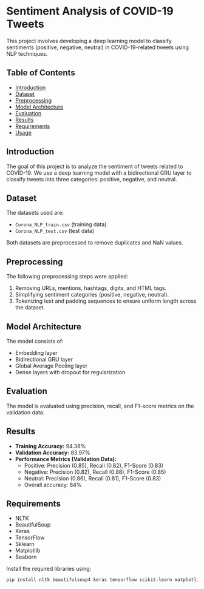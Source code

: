 # Sentiment Analysis of COVID-19 Tweets

This project involves developing a deep learning model to classify sentiments (positive, negative, neutral) in COVID-19-related tweets using NLP techniques.

## Table of Contents
- [Introduction](#introduction)
- [Dataset](#dataset)
- [Preprocessing](#preprocessing)
- [Model Architecture](#model-architecture)
- [Evaluation](#evaluation)
- [Results](#results)
- [Requirements](#requirements)
- [Usage](#usage)

## Introduction
The goal of this project is to analyze the sentiment of tweets related to COVID-19. We use a deep learning model with a bidirectional GRU layer to classify tweets into three categories: positive, negative, and neutral.

## Dataset
The datasets used are:
- `Corona_NLP_train.csv` (training data)
- `Corona_NLP_test.csv` (test data)

Both datasets are preprocessed to remove duplicates and NaN values.

## Preprocessing
The following preprocessing steps were applied:
1. Removing URLs, mentions, hashtags, digits, and HTML tags.
2. Simplifying sentiment categories (positive, negative, neutral).
3. Tokenizing text and padding sequences to ensure uniform length across the dataset.

## Model Architecture
The model consists of:
- Embedding layer
- Bidirectional GRU layer
- Global Average Pooling layer
- Dense layers with dropout for regularization

## Evaluation
The model is evaluated using precision, recall, and F1-score metrics on the validation data.

## Results
- **Training Accuracy:** 94.38%
- **Validation Accuracy:** 83.97%
- **Performance Metrics (Validation Data):**
  - Positive: Precision (0.85), Recall (0.82), F1-Score (0.83)
  - Negative: Precision (0.82), Recall (0.88), F1-Score (0.85)
  - Neutral: Precision (0.86), Recall (0.81), F1-Score (0.83)
  - Overall accuracy: 84%

## Requirements
- NLTK
- BeautifulSoup
- Keras
- TensorFlow
- Sklearn
- Matplotlib
- Seaborn

Install the required libraries using:
```bash
pip install nltk beautifulsoup4 keras tensorflow scikit-learn matplotlib seaborn
